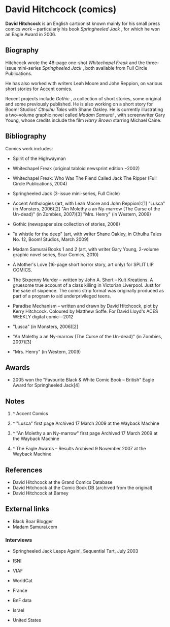 # David Hitchcock (comics)



**David Hitchcock**  is an English cartoonist known mainly for his small press comics work – particularly his book *Springheeled Jack* , for which he won an Eagle Award in 2006.

## Biography

Hitchcock wrote the 48-page one-shot *Whitechapel Freak*  and the three-issue mini-series *Springheeled Jack* , both available from Full Circle Publications.

He has also worked with writers Leah Moore and John Reppion, on various short stories for Accent comics.

Recent projects include *Gothic* , a collection of short stories, some original and some previously published. He is also working on a short story for Boom! Studios' *Cthulhu Tales*  with Shane Oakley. He is currently illustrating a two-volume graphic novel called *Madam Samurai* , with screenwriter Gary Young, whose credits include the film *Harry Brown*  starring Michael Caine.

## Bibliography

Comics work includes:

 - Spirit of the Highwayman
 - Whitechapel Freak (original tabloid newsprint edition −2002)
 - Whitechapel Freak: Who Was The Fiend Called Jack The Ripper (Full Circle Publications, 2004)
 - Springheeled Jack (3-issue mini-series, Full Circle)
 - Accent Anthologies (art, with Leah Moore and John Reppion):[1]
"Lusca" (in Monsters, 2006)[2]
"An Molethy a an Ny-marrow (The Curse of the Un-dead)" (in Zombies, 2007)[3]
"Mrs. Henry" (in Western, 2009)
 - Gothic (newspaper size collection of stories, 2008)
 - "a whistle for the deep" (art, with writer Shane Oakley, in Cthulhu Tales No. 12, Boom! Studios, March 2009)
 - Madam Samurai Books 1 and 2 (art, with writer Gary Young, 2-volume graphic novel series, Scar Comics, 2010)
 - A Mother's Love (16-page short horror story, art only) for SPLIT LIP COMICS.
 - The Sixpenny Murder – written by John A. Short – Kult Kreations. A gruesome true account of a class killing in Victorian Liverpool. Just for the sake of sixpence. The comic strip format was originally produced as part of a program to aid underprivileged teens.
 - Paradise Mechanism – written and drawn by David Hitchcock, plot by Kerry Hitchcock. Coloured by Matthew Soffe. For David Lloyd's ACES WEEKLY digital comic—2012

 - "Lusca" (in Monsters, 2006)[2]
 - "An Molethy a an Ny-marrow (The Curse of the Un-dead)" (in Zombies, 2007)[3]
 - "Mrs. Henry" (in Western, 2009)

## Awards

 - 2005 won the "Favourite Black & White Comic Book – British" Eagle Award for Springheeled Jack[4]

## Notes

 1. ^ Accent Comics

 2. ^ "Lusca" first page Archived 17 March 2009 at the Wayback Machine

 3. ^ "An Molethy a an Ny-marrow" first page Archived 17 March 2009 at the Wayback Machine

 4. ^ The Eagle Awards – Results Archived 9 November 2007 at the Wayback Machine


## References

 - David Hitchcock at the Grand Comics Database
 - David Hitchcock at the Comic Book DB (archived from the original)
 - David Hitchcock at Barney

## External links

 - Black Boar Blogger
 - Madam Samurai.com

### Interviews

 - Springheeled Jack Leaps Again!, Sequential Tart, July 2003

 - ISNI
 - VIAF
 - WorldCat

 - France
 - BnF data
 - Israel
 - United States

